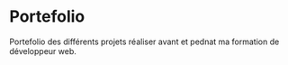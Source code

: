 # Portefolio
Portefolio des différents projets réaliser avant et pednat ma formation de développeur web.

